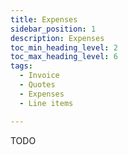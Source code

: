 ```yaml
---
title: Expenses
sidebar_position: 1
description: Expenses
toc_min_heading_level: 2
toc_max_heading_level: 6
tags:
  - Invoice
  - Quotes
  - Expenses
  - Line items

---
```


TODO